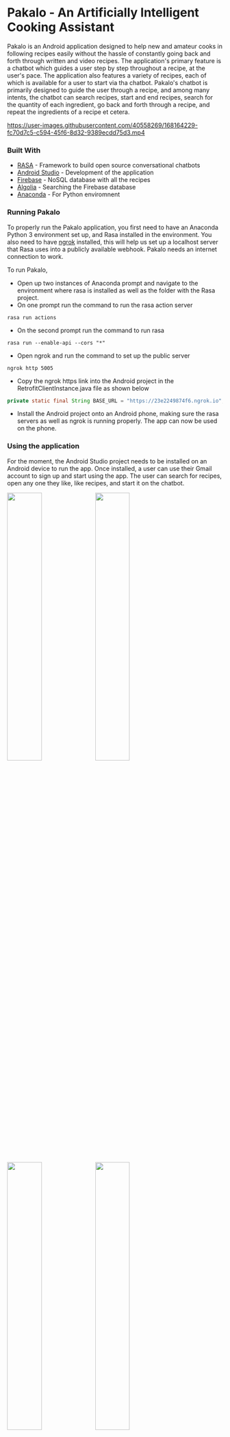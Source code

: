 # Pakalo - An Artificially Intelligent Cooking Assistant
Pakalo is an Android application designed to help new and amateur cooks in following recipes easily without the hassle of constantly going back and forth through written and video recipes. The application's primary feature is a chatbot which guides a user step by step throughout a recipe, at the user's pace.
The application also features a variety of recipes, each of which is available for a user to start via tha chatbot. Pakalo's chatbot is primarily designed to guide the user through a recipe, and among many intents, the chatbot can search recipes, start and end recipes, search for the quantity of each ingredient, go back and forth through a recipe, and repeat the ingredients of a recipe et cetera.

https://user-images.githubusercontent.com/40558269/168164229-fc70d7c5-c594-45f6-8d32-9389ecdd75d3.mp4

### Built With
* [RASA](https://rasa.com/) - Framework to build open source conversational chatbots
* [Android Studio](https://developer.android.com/studio) - Development of the application
* [Firebase](https://firebase.google.com/) - NoSQL database with all the recipes
* [Algolia](https://www.algolia.com/doc/guides/sending-and-managing-data/send-and-update-your-data/tutorials/firebase-algolia/) - Searching the Firebase database
* [Anaconda](https://www.anaconda.com/) - For Python enviromnent

### Running Pakalo
To properly run the Pakalo application, you first need to have an Anaconda Python 3 environment set up, and Rasa installed in the environment. You also need to have [ngrok](https://ngrok.com/) installed, this will help us set up a localhost server that Rasa uses into a publicly available webhook. Pakalo needs an internet connection to work.

To run Pakalo,
* Open up two instances of Anaconda prompt and navigate to the environment where rasa is installed as well as the folder with the Rasa project.
* On one prompt run the command to run the rasa action server
```
rasa run actions
```
* On the second prompt run the command to run rasa
```
rasa run --enable-api --cors "*"
```
* Open ngrok and run the command to set up the public server
```
ngrok http 5005
```
* Copy the ngrok https link into the Android project in the RetrofitClientInstance.java file as shown below
```java
private static final String BASE_URL = "https://23e2249874f6.ngrok.io";
```
* Install the Android project onto an Android phone, making sure the rasa servers as well as ngrok is running properly. The app can now be used on the phone.

### Using the application
For the moment, the Android Studio project needs to be installed on an Android device to run the app. Once installed, a user can use their Gmail account to sign up and start using the app. The user can search for recipes, open any one they like, like recipes, and start it on the chatbot.

<img src="https://imgur.com/mULmqMC.png" width="40%" />

<img src="https://imgur.com/t2gV00d.png" width="40%" />

<img src="https://imgur.com/X3IJPX2.png" width="40%" />

<img src="https://imgur.com/am4z8MS.png" width="40%" />

<img src="https://imgur.com/x8eAUI8.png" width="40%" />

<img src="https://imgur.com/yux5pQQ.png" width="40%" />

<img src="https://imgur.com/bS39bOL.png" width="40%" />

### Contributors of the Project
* [Abid Waqar](https://github.com/abidwaqar)
* [Mashood Ur Rehman](https://github.com/LiteralWizard)
* Nauraiz Mushtaq

### Supervisor
Dr. Omer Beg

